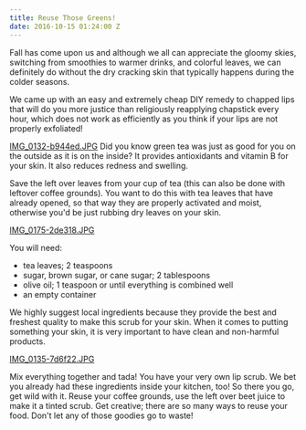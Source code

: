 ```yaml
---
title: Reuse Those Greens!
date: 2016-10-15 01:24:00 Z
---
```


Fall has come upon us and although we all can appreciate the gloomy skies, switching from smoothies to warmer drinks, and colorful leaves, we can definitely do without the dry cracking skin that typically happens during the colder seasons.

We came up with an easy and extremely cheap DIY remedy to chapped lips that will do you more justice than religiously reapplying chapstick every hour, which does not work as efficiently as you think if your lips are not properly exfoliated!

[IMG_0132-b944ed.JPG](/uploads/IMG_0132-b944ed.JPG)
Did you know green tea was just as good for you on the outside as it is on the inside? It provides antioxidants and vitamin B for your skin. It also reduces redness and swelling. 

Save the left over leaves from your cup of tea (this can also be done with leftover coffee grounds). You want to do this with tea leaves that have already opened, so that way they are properly activated and moist, otherwise you'd be just rubbing dry leaves on your skin. 

[IMG_0175-2de318.JPG](/uploads/IMG_0175-2de318.JPG)

You will need:
- tea leaves; 2 teaspoons
- sugar, brown sugar, or cane sugar; 2 tablespoons
- olive oil; 1 teaspoon or until everything is combined well
- an empty container

We highly suggest local ingredients because they provide the best and freshest quality to make this scrub for your skin. When it comes to putting something your skin, it is very important to have clean and non-harmful products.

[IMG_0135-7d6f22.JPG](/uploads/IMG_0135-7d6f22.JPG)

Mix everything together and tada! You have your very own lip scrub. We bet you already had these ingredients inside your kitchen, too! So there you go, get wild with it. Reuse your coffee grounds, use the left over beet juice to make it a tinted scrub. Get creative; there are so many ways to reuse your food. Don't let any of those goodies go to waste!




